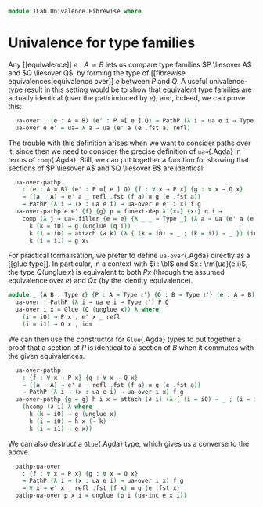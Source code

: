<!--
```agda
open import 1Lab.Reflection.Univalence
open import 1Lab.Equiv.Fibrewise
open import 1Lab.Path.Cartesian
open import 1Lab.Type.Sigma
open import 1Lab.Univalence
open import 1Lab.Type.Pi
open import 1Lab.Equiv
open import 1Lab.Path
open import 1Lab.Type
```
-->

```agda
module 1Lab.Univalence.Fibrewise where
```

<!--
```agda
private variable
  ℓ ℓ' ℓ'' : Level
  A B X Y : Type ℓ
  P Q : A → Type ℓ'
```
-->

# Univalence for type families

Any [[equivalence]] $e : A \simeq B$ lets us compare type families $P
\liesover A$ and $Q \liesover Q$, by forming the type of [[fibrewise
equivalences|equivalence over]] $e$ between $P$ and $Q$. A useful
univalence-type result in this setting would be to show that equivalent
type families are actually identical (over the path induced by $e$),
and, indeed, we can prove this:

<!--
```agda
private module _ where private
  _ = comp
```
-->

```agda
  ua-over : (e : A ≃ B) (e' : P ≃[ e ] Q) → PathP (λ i → ua e i → Type _) P Q
  ua-over e e' = ua→ λ a → ua (e' a (e .fst a) refl)
```

The trouble with this definition arises when we want to consider paths
over it, since then we need to consider the precise definition of
`ua→`{.Agda} in terms of `comp`{.Agda}. Still, we can put together a
function for showing that sections of $P \liesover A$ and $Q \liesover
B$ are identical:

```agda
  ua-over-pathp
    : (e : A ≃ B) (e' : P ≃[ e ] Q) {f : ∀ x → P x} {g : ∀ x → Q x}
    → ((a : A) → e' a _ refl .fst (f a) ≡ g (e .fst a))
    → PathP (λ i → (x : ua e i) → ua-over e e' i x) f g
  ua-over-pathp e e' {f} {g} p = funext-dep λ {x₀} {x₁} q i →
    comp (λ j → ua→.filler {e = e} {λ _ _ → Type _} (λ a → ua (e' a (e .fst a) refl)) i j (q i)) (∂ i) λ where
      k (k = i0) → g (unglue (q i))
      k (i = i0) → attach (∂ k) (λ { (k = i0) → _ ; (k = i1) → _ }) (inS (p x₀ (~ k)))
      k (i = i1) → g x₁
```

For practical formalisation, we prefer to define `ua-over`{.Agda}
directly as a [[glue type]]. In particular, in a context with $i : \bI$
and $x : \rm{ua}(e,i)$, the type $Q(\operatorname{unglue} x)$ is
equivalent to both $P x$ (through the assumed equivalence over $e$) and
$Q x$ (by the identity equivalence).

```agda
module _ {A B : Type ℓ} {P : A → Type ℓ'} {Q : B → Type ℓ'} (e : A ≃ B) (e' : P ≃[ e ] Q) where
  ua-over : PathP (λ i → ua e i → Type ℓ') P Q
  ua-over i x = Glue (Q (unglue x)) λ where
    (i = i0) → P x , e' x _ refl
    (i = i1) → Q x , id≃
```

We can then use the constructor for `Glue`{.Agda} types to put together
a proof that a section of $P$ is identical to a section of $B$ when it
commutes with the given equivalences.

```agda
  ua-over-pathp
    : {f : ∀ x → P x} {g : ∀ x → Q x}
    → ((a : A) → e' a _ refl .fst (f a) ≡ g (e .fst a))
    → PathP (λ i → (x : ua e i) → ua-over i x) f g
  ua-over-pathp {g = g} h i x = attach (∂ i) (λ { (i = i0) → _ ; (i = i1) → _ }) (inS
    (hcomp (∂ i) λ where
      k (k = i0) → g (unglue x)
      k (i = i0) → h x (~ k)
      k (i = i1) → g x))
```

We can also *destruct* a `Glue`{.Agda} type, which gives us a converse
to the above.

```agda
  pathp-ua-over
    : {f : ∀ x → P x} {g : ∀ x → Q x}
    → PathP (λ i → (x : ua e i) → ua-over i x) f g
    → ∀ x → e' x _ refl .fst (f x) ≡ g (e .fst x)
  pathp-ua-over p x i = unglue (p i (ua-inc e x i))
```
